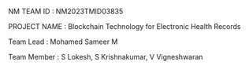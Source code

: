 NM TEAM ID : NM2023TMID03835

PROJECT NAME : Blockchain Technology for Electronic Health Records

Team Lead : Mohamed Sameer M

Team Member : S Lokesh, S Krishnakumar, V Vigneshwaran 
